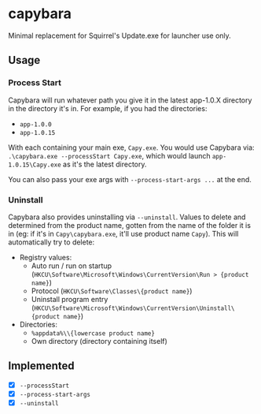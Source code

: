 # capybara
Minimal replacement for Squirrel's Update.exe for launcher use only.

## Usage

### Process Start
Capybara will run whatever path you give it in the latest app-1.0.X directory in the directory it's in. For example, if you had the directories:
- `app-1.0.0`
- `app-1.0.15`

With each containing your main exe, `Capy.exe`. You would use Capybara via: `.\capybara.exe --processStart Capy.exe`, which would launch `app-1.0.15\Capy.exe` as it's the latest directory.

You can also pass your exe args with `--process-start-args ...` at the end.

### Uninstall
Capybara also provides uninstalling via `--uninstall`. Values to delete and determined from the product name, gotten from the name of the folder it is in (eg: if it's in `Capy\capybara.exe`, it'll use product name `Capy`). This will automatically try to delete:
- Registry values:
  - Auto run / run on startup (`HKCU\Software\Microsoft\Windows\CurrentVersion\Run > {product name}`)
  - Protocol (`HKCU\Software\Classes\{product name}`)
  - Uninstall program entry (`HKCU\Software\Microsoft\Windows\CurrentVersion\Uninstall\{product name}`)
- Directories:
  - `%appdata%\\{lowercase product name}`
  - Own directory (directory containing itself)


## Implemented

- [X] `--processStart`
- [X] `--process-start-args`
- [X] `--uninstall`
